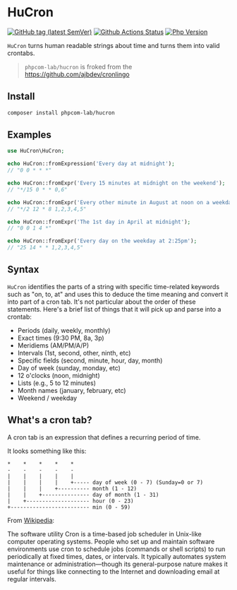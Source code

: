 # HuCron

[![GitHub tag (latest SemVer)](https://img.shields.io/github/tag/phpcom-lab/hucron)](https://github.com/phpcom-lab/hucron)
[![Github Actions Status](https://github.com/phpcom-lab/hucron/workflows/Unit-tests/badge.svg)](https://github.com/phpcom-lab/hucron/actions)
[![Php Version](https://img.shields.io/badge/php-%3E7.1.0-brightgreen.svg?maxAge=2592000)](https://packagist.org/packages/toolkit/sys-utils)

`HuCron` turns human readable strings about time and turns them into valid crontabs. 

> `phpcom-lab/hucron` is froked from the https://github.com/ajbdev/cronlingo

## Install

```bash
composer install phpcom-lab/hucron
```

## Examples

```php
use HuCron\HuCron;

echo HuCron::fromExpression('Every day at midnight');
// "0 0 * * *"

echo HuCron::fromExpr('Every 15 minutes at midnight on the weekend');
// "*/15 0 * * 0,6"

echo HuCron::fromExpr('Every other minute in August at noon on a weekday');
// "*/2 12 * 8 1,2,3,4,5"

echo HuCron::fromExpr('The 1st day in April at midnight');
// "0 0 1 4 *"

echo HuCron::fromExpr('Every day on the weekday at 2:25pm');
// "25 14 * * 1,2,3,4,5"
```

## Syntax

`HuCron` identifies the parts of a string with specific time-related keywords such as "on, to, at" and uses this to deduce the time meaning and convert it into part of a cron tab. It's not particular about the order of these statements.
Here's a brief list of things that it will pick up and parse into a crontab:

- Periods (daily, weekly, monthly)
- Exact times (9:30 PM, 8a, 3p)
- Meridiems (AM/PM/A/P)
- Intervals (1st, second, other, ninth, etc)
- Specific fields (second, minute, hour, day, month)
- Day of week (sunday, monday, etc)
- 12 o'clocks (noon, midnight)
- Lists (e.g., 5 to 12 minutes)
- Month names (january, february, etc)
- Weekend / weekday

## What's a cron tab?

A cron tab is an expression that defines a recurring period of time.

It looks something like this:

```text
*    *    *    *    *
-    -    -    -    -
|    |    |    |    |
|    |    |    |    +----- day of week (0 - 7) (Sunday=0 or 7)
|    |    |    +---------- month (1 - 12)
|    |    +--------------- day of month (1 - 31)
|    +-------------------- hour (0 - 23)
+------------------------- min (0 - 59)
```

From [Wikipedia](https://en.wikipedia.org/wiki/Cron):

The software utility Cron is a time-based job scheduler in Unix-like computer operating systems. People who set up and maintain software environments use cron to schedule jobs (commands or shell scripts) to run periodically at fixed times, dates, or intervals. It typically automates system maintenance or administration—though its general-purpose nature makes it useful for things like connecting to the Internet and downloading email at regular intervals.


